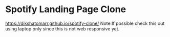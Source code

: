 # Spotify Landing Page Clone
https://dikshatomarr.github.io/spotify-clone/
Note:If possible check this out using laptop only since this is not web responsive yet.
